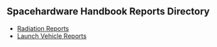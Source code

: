 ## Spacehardware Handbook Reports Directory

- [Radiation Reports](/radiation/readme.md)
- [Launch Vehicle Reports](/launch/readme.md)

